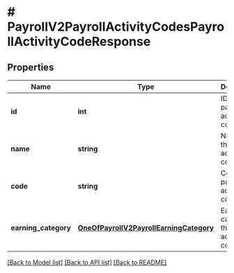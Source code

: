 # # PayrollV2PayrollActivityCodesPayrollActivityCodeResponse

## Properties

Name | Type | Description | Notes
------------ | ------------- | ------------- | -------------
**id** | **int** | ID of the payroll activity code |
**name** | **string** | Name of the payroll activity code |
**code** | **string** | Code of the payroll activity code |
**earning_category** | [**OneOfPayrollV2PayrollEarningCategory**](OneOfPayrollV2PayrollEarningCategory.md) | Earning category of the payroll activity code |

[[Back to Model list]](../../README.md#models) [[Back to API list]](../../README.md#endpoints) [[Back to README]](../../README.md)
